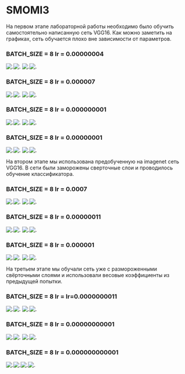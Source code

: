 # SMOMI3

На первом этапе лабораторной работы необходимо было обучить самостоятельно написанную сеть VGG16.
Как можно заметить на графиках, сеть обучается плохо вне зависимости от параметров.

### BATCH_SIZE = 8   lr = 0.00000004

![.](https://github.com/VictoriaIL/SMOMI3/blob/master/1%D1%8D%D1%82%D0%B0%D0%BF/A_train_1.PNG)![.](https://github.com/VictoriaIL/SMOMI3/blob/master/1%D1%8D%D1%82%D0%B0%D0%BF/A_val_1.PNG)
![.](https://github.com/VictoriaIL/SMOMI3/blob/master/1%D1%8D%D1%82%D0%B0%D0%BF/L_train_1.PNG)![.](https://github.com/VictoriaIL/SMOMI3/blob/master/1%D1%8D%D1%82%D0%B0%D0%BF/L_val_1.PNG)

### BATCH_SIZE = 8   lr = 0.000007

![.](https://github.com/VictoriaIL/SMOMI3/blob/master/1%D1%8D%D1%82%D0%B0%D0%BF/A_train_2.PNG)![.](https://github.com/VictoriaIL/SMOMI3/blob/master/1%D1%8D%D1%82%D0%B0%D0%BF/A_val_2.PNG)
![.](https://github.com/VictoriaIL/SMOMI3/blob/master/1%D1%8D%D1%82%D0%B0%D0%BF/L_train_2.PNG)![.](https://github.com/VictoriaIL/SMOMI3/blob/master/1%D1%8D%D1%82%D0%B0%D0%BF/L_val_2.PNG)

 ### BATCH_SIZE = 8  lr = 0.000000001

![.](https://github.com/VictoriaIL/SMOMI3/blob/master/1%D1%8D%D1%82%D0%B0%D0%BF/A_train__3.png)![.](https://github.com/VictoriaIL/SMOMI3/blob/master/1%D1%8D%D1%82%D0%B0%D0%BF/A_val__3.png)
![.](https://github.com/VictoriaIL/SMOMI3/blob/master/1%D1%8D%D1%82%D0%B0%D0%BF/L_train__3.png)![.](https://github.com/VictoriaIL/SMOMI3/blob/master/1%D1%8D%D1%82%D0%B0%D0%BF/L_val__3.png)

 ### BATCH_SIZE = 8  lr = 0.00000001
 
![.](https://github.com/VictoriaIL/SMOMI3/blob/master/1%D1%8D%D1%82%D0%B0%D0%BF/A_train_2.png)![.](https://github.com/VictoriaIL/SMOMI3/blob/master/1%D1%8D%D1%82%D0%B0%D0%BF/A_val_2.png)
![.](https://github.com/VictoriaIL/SMOMI3/blob/master/1%D1%8D%D1%82%D0%B0%D0%BF/L_train_2.png)![.](https://github.com/VictoriaIL/SMOMI3/blob/master/1%D1%8D%D1%82%D0%B0%D0%BF/L_val_2.png)


На втором этапе мы использована предобученную на imagenet сеть VGG16. В сети были заморожены сверточные слои и проводилось обучение классификатора.

### BATCH_SIZE = 8   lr = 0.0007

![.](https://github.com/VictoriaIL/SMOMI3/blob/master/2%D1%8D%D1%82%D0%B0%D0%BF/A_train_3.PNG)![.](https://github.com/VictoriaIL/SMOMI3/blob/master/2%D1%8D%D1%82%D0%B0%D0%BF/A_val_3.PNG)
![.](https://github.com/VictoriaIL/SMOMI3/blob/master/2%D1%8D%D1%82%D0%B0%D0%BF/L_train_3.PNG)![.](https://github.com/VictoriaIL/SMOMI3/blob/master/2%D1%8D%D1%82%D0%B0%D0%BF/L_val_3.PNG)

### BATCH_SIZE = 8   lr = 0.00000011

![.](https://github.com/VictoriaIL/SMOMI3/blob/master/2%D1%8D%D1%82%D0%B0%D0%BF/A_train_1.PNG)![.](https://github.com/VictoriaIL/SMOMI3/blob/master/2%D1%8D%D1%82%D0%B0%D0%BF/A_val_1.PNG)
![.](https://github.com/VictoriaIL/SMOMI3/blob/master/2%D1%8D%D1%82%D0%B0%D0%BF/L_train_1.PNG)![.](https://github.com/VictoriaIL/SMOMI3/blob/master/2%D1%8D%D1%82%D0%B0%D0%BF/L_val_1.PNG)


### BATCH_SIZE = 8   lr = 0.000001

![.](https://github.com/VictoriaIL/SMOMI3/blob/master/2%D1%8D%D1%82%D0%B0%D0%BF/A_train_4.PNG)![.](https://github.com/VictoriaIL/SMOMI3/blob/master/2%D1%8D%D1%82%D0%B0%D0%BF/A_val_4.PNG)
![.](https://github.com/VictoriaIL/SMOMI3/blob/master/2%D1%8D%D1%82%D0%B0%D0%BF/L_train_4.PNG)![.](https://github.com/VictoriaIL/SMOMI3/blob/master/2%D1%8D%D1%82%D0%B0%D0%BF/L_val_4.PNG)


На третьем этапе мы обучали сеть уже с размороженными свёрточными слоями и использовали весовые коэффициенты из предыдущей попытки.

### BATCH_SIZE = 8   lr = lr=0.0000000011

![.](https://github.com/VictoriaIL/SMOMI3/blob/master/3%D1%8D%D1%82%D0%B0%D0%BF/A_train_3.PNG)![.](https://github.com/VictoriaIL/SMOMI3/blob/master/3%D1%8D%D1%82%D0%B0%D0%BF/A_val_3.PNG)
![.](https://github.com/VictoriaIL/SMOMI3/blob/master/3%D1%8D%D1%82%D0%B0%D0%BF/L_train_3.PNG)![.](https://github.com/VictoriaIL/SMOMI3/blob/master/3%D1%8D%D1%82%D0%B0%D0%BF/L_val_3.PNG)

### BATCH_SIZE = 8   lr = 0.00000000001
![.](https://github.com/VictoriaIL/SMOMI3/blob/master/3%D1%8D%D1%82%D0%B0%D0%BF/A_train_1.PNG)![.](https://github.com/VictoriaIL/SMOMI3/blob/master/3%D1%8D%D1%82%D0%B0%D0%BF/A_val_1.PNG)
![.](https://github.com/VictoriaIL/SMOMI3/blob/master/3%D1%8D%D1%82%D0%B0%D0%BF/L_train_1.PNG)![.](https://github.com/VictoriaIL/SMOMI3/blob/master/3%D1%8D%D1%82%D0%B0%D0%BF/L_val_1.PNG)

### BATCH_SIZE = 8   lr = 0.000000000001

![.](https://github.com/VictoriaIL/SMOMI3/blob/master/3%D1%8D%D1%82%D0%B0%D0%BF/A_train_2.PNG)![.](https://github.com/VictoriaIL/SMOMI3/blob/master/3%D1%8D%D1%82%D0%B0%D0%BF/A_val_2.PNG)![.](https://github.com/VictoriaIL/SMOMI3/blob/master/3%D1%8D%D1%82%D0%B0%D0%BF/L_train_2.PNG)![.](https://github.com/VictoriaIL/SMOMI3/blob/master/3%D1%8D%D1%82%D0%B0%D0%BF/L_val_2.PNG)





